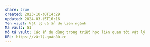 ```yaml
---
share: true
created: 2023-10-30T14:29
updated: 2024-03-15T16:16
Tên vault: Vật lý và ẩn dụ liên ngành
Mã vault: G1
Mô tả vault: Các ẩn dụ dùng trong triết học liên quan tới vật lý
URL: https://vậtlý.quảcầu.cc
---
```

